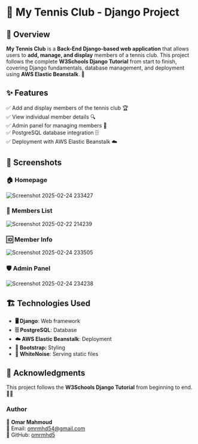 # 🎾 My Tennis Club - Django Project

## 📌 Overview

**My Tennis Club** is a **Back-End Django-based web application** that allows users to **add, manage, and display** members of a tennis club. This project follows the complete **W3Schools Django Tutorial** from start to finish, covering Django fundamentals, database management, and deployment using **AWS Elastic Beanstalk**. 🚀

## ✨ Features

✅ Add and display members of the tennis club 🏆\
✅ View individual member details 🔍\
✅ Admin panel for managing members 🔑\
✅ PostgreSQL database integration 🗄️\
✅ Deployment with AWS Elastic Beanstalk ☁️

## 📸 Screenshots

### 🏠 Homepage
![Screenshot 2025-02-24 233427](https://github.com/user-attachments/assets/108c47ea-1fab-4adb-9878-dde82874daa8)



### 📜 Members List
![Screenshot 2025-02-22 214239](https://github.com/user-attachments/assets/5088265a-154d-4e33-983f-5e97e267abe0)



### 🆔 Member Info
![Screenshot 2025-02-24 233505](https://github.com/user-attachments/assets/7d4d3074-a3d0-430e-9ff2-3fb3bee1ea6d)



### 🛡️ Admin Panel
![Screenshot 2025-02-24 234238](https://github.com/user-attachments/assets/15b177db-e36c-4c02-93ab-24b4a9081bf5)

## 🏗️ Technologies Used

- **🖥️ Django**: Web framework
- **🗄️ PostgreSQL**: Database
- **☁️ AWS Elastic Beanstalk**: Deployment
- **🎨 Bootstrap:** Styling
- **📂 WhiteNoise**: Serving static files

## 🙌 Acknowledgments

This project follows the **W3Schools Django Tutorial** from beginning to end. 📖✨

### Author

👤 **Omar Mahmoud**  
📧 Email: omrmhd54@gmail.com  
🔗 GitHub: [omrmhd5](https://github.com/omrmhd5)
